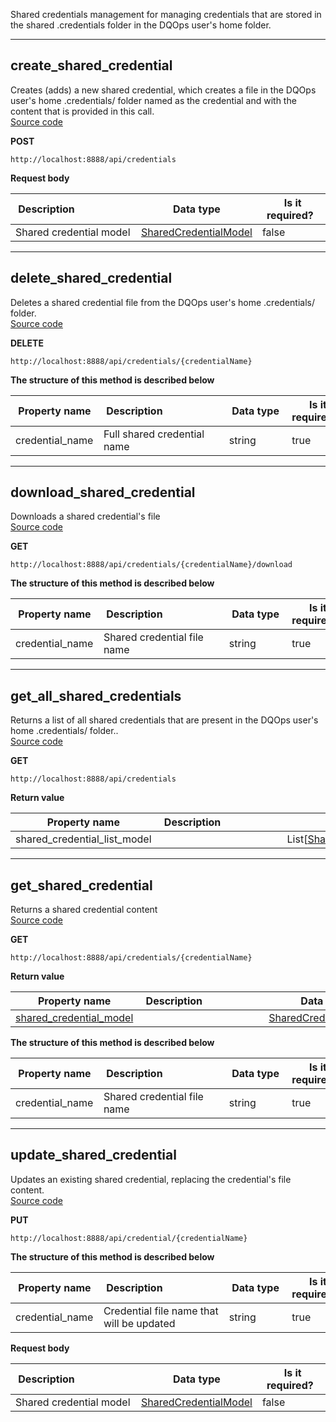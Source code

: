 Shared credentials management for managing credentials that are stored in the shared .credentials folder in the DQOps user&#x27;s home folder.  


___  
## create_shared_credential  
Creates (adds) a new shared credential, which creates a file in the DQOps user&#x27;s home .credentials/ folder named as the credential and with the content that is provided in this call.  
[Source code](https://github.com/dqops/dqo/blob/develop/distribution/python/dqops/client/api/shared_credentials/create_shared_credential.py)
  

**POST**
```
http://localhost:8888/api/credentials  
```





**Request body**  
  
|&nbsp;Description&nbsp;&nbsp;&nbsp;&nbsp;&nbsp;&nbsp;&nbsp;&nbsp;&nbsp;&nbsp;&nbsp;&nbsp;&nbsp;&nbsp;&nbsp;&nbsp;&nbsp;&nbsp;&nbsp;&nbsp;&nbsp;|&nbsp;Data&nbsp;type&nbsp;|&nbsp;Is&nbsp;it required?&nbsp;|
|---------------------------------|-----------|-----------------|
|Shared credential model|[SharedCredentialModel](\docs\client\models\shared_credentials\#sharedcredentialmodel)|false|



___  
## delete_shared_credential  
Deletes a shared credential file from the DQOps user&#x27;s home .credentials/ folder.  
[Source code](https://github.com/dqops/dqo/blob/develop/distribution/python/dqops/client/api/shared_credentials/delete_shared_credential.py)
  

**DELETE**
```
http://localhost:8888/api/credentials/{credentialName}  
```



**The structure of this method is described below**  
  
|&nbsp;Property&nbsp;name&nbsp;|&nbsp;Description&nbsp;&nbsp;&nbsp;&nbsp;&nbsp;&nbsp;&nbsp;&nbsp;&nbsp;&nbsp;&nbsp;&nbsp;&nbsp;&nbsp;&nbsp;&nbsp;&nbsp;&nbsp;&nbsp;&nbsp;&nbsp;|&nbsp;Data&nbsp;type&nbsp;|&nbsp;Is&nbsp;it required?&nbsp;|
|---------------|---------------------------------|-----------|-----------------|
|credential_name|Full shared credential name|string|true|





___  
## download_shared_credential  
Downloads a shared credential&#x27;s file  
[Source code](https://github.com/dqops/dqo/blob/develop/distribution/python/dqops/client/api/shared_credentials/download_shared_credential.py)
  

**GET**
```
http://localhost:8888/api/credentials/{credentialName}/download  
```



**The structure of this method is described below**  
  
|&nbsp;Property&nbsp;name&nbsp;|&nbsp;Description&nbsp;&nbsp;&nbsp;&nbsp;&nbsp;&nbsp;&nbsp;&nbsp;&nbsp;&nbsp;&nbsp;&nbsp;&nbsp;&nbsp;&nbsp;&nbsp;&nbsp;&nbsp;&nbsp;&nbsp;&nbsp;|&nbsp;Data&nbsp;type&nbsp;|&nbsp;Is&nbsp;it required?&nbsp;|
|---------------|---------------------------------|-----------|-----------------|
|credential_name|Shared credential file name|string|true|





___  
## get_all_shared_credentials  
Returns a list of all shared credentials that are present in the DQOps user&#x27;s home .credentials/ folder..  
[Source code](https://github.com/dqops/dqo/blob/develop/distribution/python/dqops/client/api/shared_credentials/get_all_shared_credentials.py)
  

**GET**
```
http://localhost:8888/api/credentials  
```

**Return value**  
  
|&nbsp;Property&nbsp;name&nbsp;|&nbsp;Description&nbsp;&nbsp;&nbsp;&nbsp;&nbsp;&nbsp;&nbsp;&nbsp;&nbsp;&nbsp;&nbsp;&nbsp;&nbsp;&nbsp;&nbsp;&nbsp;&nbsp;&nbsp;&nbsp;&nbsp;&nbsp;|&nbsp;Data&nbsp;type&nbsp;|
|---------------|---------------------------------|-----------|
|shared_credential_list_model||List[[SharedCredentialListModel](\docs\client\models\shared_credentials\#sharedcredentiallistmodel)]|







___  
## get_shared_credential  
Returns a shared credential content  
[Source code](https://github.com/dqops/dqo/blob/develop/distribution/python/dqops/client/api/shared_credentials/get_shared_credential.py)
  

**GET**
```
http://localhost:8888/api/credentials/{credentialName}  
```

**Return value**  
  
|&nbsp;Property&nbsp;name&nbsp;|&nbsp;Description&nbsp;&nbsp;&nbsp;&nbsp;&nbsp;&nbsp;&nbsp;&nbsp;&nbsp;&nbsp;&nbsp;&nbsp;&nbsp;&nbsp;&nbsp;&nbsp;&nbsp;&nbsp;&nbsp;&nbsp;&nbsp;|&nbsp;Data&nbsp;type&nbsp;|
|---------------|---------------------------------|-----------|
|[shared_credential_model](\docs\client\models\shared_credentials\#sharedcredentialmodel)||[SharedCredentialModel](\docs\client\models\shared_credentials\#sharedcredentialmodel)|




**The structure of this method is described below**  
  
|&nbsp;Property&nbsp;name&nbsp;|&nbsp;Description&nbsp;&nbsp;&nbsp;&nbsp;&nbsp;&nbsp;&nbsp;&nbsp;&nbsp;&nbsp;&nbsp;&nbsp;&nbsp;&nbsp;&nbsp;&nbsp;&nbsp;&nbsp;&nbsp;&nbsp;&nbsp;|&nbsp;Data&nbsp;type&nbsp;|&nbsp;Is&nbsp;it required?&nbsp;|
|---------------|---------------------------------|-----------|-----------------|
|credential_name|Shared credential file name|string|true|





___  
## update_shared_credential  
Updates an existing shared credential, replacing the credential&#x27;s file content.  
[Source code](https://github.com/dqops/dqo/blob/develop/distribution/python/dqops/client/api/shared_credentials/update_shared_credential.py)
  

**PUT**
```
http://localhost:8888/api/credential/{credentialName}  
```



**The structure of this method is described below**  
  
|&nbsp;Property&nbsp;name&nbsp;|&nbsp;Description&nbsp;&nbsp;&nbsp;&nbsp;&nbsp;&nbsp;&nbsp;&nbsp;&nbsp;&nbsp;&nbsp;&nbsp;&nbsp;&nbsp;&nbsp;&nbsp;&nbsp;&nbsp;&nbsp;&nbsp;&nbsp;|&nbsp;Data&nbsp;type&nbsp;|&nbsp;Is&nbsp;it required?&nbsp;|
|---------------|---------------------------------|-----------|-----------------|
|credential_name|Credential file name that will be updated|string|true|




**Request body**  
  
|&nbsp;Description&nbsp;&nbsp;&nbsp;&nbsp;&nbsp;&nbsp;&nbsp;&nbsp;&nbsp;&nbsp;&nbsp;&nbsp;&nbsp;&nbsp;&nbsp;&nbsp;&nbsp;&nbsp;&nbsp;&nbsp;&nbsp;|&nbsp;Data&nbsp;type&nbsp;|&nbsp;Is&nbsp;it required?&nbsp;|
|---------------------------------|-----------|-----------------|
|Shared credential model|[SharedCredentialModel](\docs\client\models\shared_credentials\#sharedcredentialmodel)|false|



